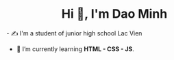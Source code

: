 <h1 align="center">Hi 👋, I'm Dao Minh</h1>
- ✍ I'm a student of junior high school Lac Vien

- 🌱 I’m currently learning **HTML - CSS - JS**.
